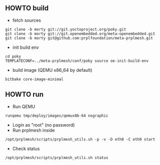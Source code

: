 ## HOWTO build

* fetch sources
```
git clone -b morty git://git.yoctoproject.org/poky.git
git clone -b morty git://git.openembedded.org/meta-openembedded.git
git clone -b morty git@github.com:prplfoundation/meta-prplmesh.git

```
* init build env
```
cd poky
TEMPLATECONF=../meta-prplmesh/conf/poky source oe-init-build-env
```
* build image (QEMU x86_64 by default)
```
bitbake core-image-minimal
```

## HOWTO run

* Run QEMU
```
runqemu tmp/deploy/images/qemux86-64 nographic
```
* Login as "root" (no password)
* Run prplmesh inside
```
/opt/prplmesh/scripts/prplmesh_utils.sh -p -v -D eth0 -C eth0 start
```
* Check status
```
/opt/prplmesh/scripts/prplmesh_utils.sh status
```

